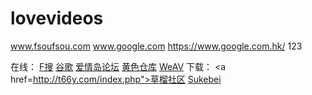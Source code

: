 # lovevideos
www.fsoufsou.com
www.google.com
https://www.google.com.hk/
123

  
在线：
<a href="www.fsoufsou.com">F搜</a>
<a href="www.google.com.hk/">谷歌</a>
<a href="www.jamgoo.com/">爱情岛论坛</a>
<a href="http://2547ck.com/">黄色仓库</a>
<a href="https://weav.xyz/">WeAV</a>
下载：
<a href=http://t66y.com/index.php">草榴社区</a>
<a href="https://sukebei.nyaa.si/">Sukebei</a>
